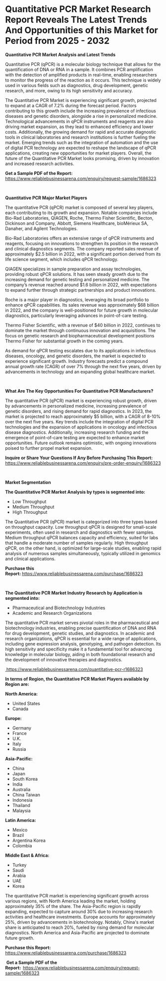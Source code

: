 <p><h1>Quantitative PCR Market Research Report Reveals The Latest Trends And Opportunities of this Market for Period from 2025 - 2032</h1></p><p><strong>Quantitative PCR Market Analysis and Latest Trends</strong></p>
<p><p>Quantitative PCR (qPCR) is a molecular biology technique that allows for the quantification of DNA or RNA in a sample. It combines PCR amplification with the detection of amplified products in real-time, enabling researchers to monitor the progress of the reaction as it occurs. This technique is widely used in various fields such as diagnostics, drug development, genetic research, and more, owing to its high sensitivity and accuracy.</p><p>The Quantitative PCR Market is experiencing significant growth, projected to expand at a CAGR of 7.2% during the forecast period. Factors contributing to this growth include the increasing prevalence of infectious diseases and genetic disorders, alongside a rise in personalized medicine. Technological advancements in qPCR instruments and reagents are also driving market expansion, as they lead to enhanced efficiency and lower costs. Additionally, the growing demand for rapid and accurate diagnostic tools in clinical laboratories and research institutions is further fueling the market. Emerging trends such as the integration of automation and the use of digital PCR technology are expected to reshape the landscape of qPCR applications, creating new opportunities for market players. Overall, the future of the Quantitative PCR Market looks promising, driven by innovation and increased research activities.</p></p>
<p><strong>Get a Sample PDF of the Report:&nbsp;</strong> <a href="https://www.reliablebusinessarena.com/enquiry/request-sample/1686323?utm_campaign=2720&utm_medium=2&utm_source=Github&utm_content=ia&utm_term=19042025&utm_id=quantitative-pcr">https://www.reliablebusinessarena.com/enquiry/request-sample/1686323</a></p>
<p>&nbsp;</p>
<p><strong>Quantitative PCR Major Market Players</strong></p>
<p><p>The quantitative PCR (qPCR) market is composed of several key players, each contributing to its growth and expansion. Notable companies include Bio-Rad Laboratories, QIAGEN, Roche, Thermo Fisher Scientific, Becton, Dickinson and Company, Abbott, Siemens Healthcare, bioMérieux SA, Danaher, and Agilent Technologies. </p><p>Bio-Rad Laboratories offers an extensive range of qPCR instruments and reagents, focusing on innovations to strengthen its position in the research and clinical diagnostics segments. The company reported sales revenue of approximately $2.5 billion in 2022, with a significant portion derived from its life science segment, which includes qPCR technology.</p><p>QIAGEN specializes in sample preparation and assay technologies, providing robust qPCR solutions. It has seen steady growth due to the increasing demand for genetic testing and personalized medicine. The company’s revenue reached around $1.6 billion in 2022, with expectations to expand further through strategic partnerships and product innovations.</p><p>Roche is a major player in diagnostics, leveraging its broad portfolio to enhance qPCR capabilities. Its sales revenue was approximately $68 billion in 2022, and the company is well-positioned for future growth in molecular diagnostics, particularly leveraging advances in point-of-care testing.</p><p>Thermo Fisher Scientific, with a revenue of $40 billion in 2022, continues to dominate the market through continuous innovation and acquisitions. The focus on genetic research and biopharmaceutical development positions Thermo Fisher for substantial growth in the coming years.</p><p>As demand for qPCR testing escalates due to its applications in infectious diseases, oncology, and genetic disorders, the market is expected to experience significant growth. Industry forecasts predict a compound annual growth rate (CAGR) of over 7% through the next five years, driven by advancements in technology and an expanding global healthcare market.</p></p>
<p>&nbsp;</p>
<p><strong>What Are The Key Opportunities For Quantitative PCR Manufacturers?</strong></p>
<p><p>The quantitative PCR (qPCR) market is experiencing robust growth, driven by advancements in personalized medicine, increasing prevalence of genetic disorders, and rising demand for rapid diagnostics. In 2023, the market is projected to reach approximately $5 billion, with a CAGR of 8-10% over the next five years. Key trends include the integration of digital PCR technologies and the expansion of applications in oncology and infectious disease diagnostics. Additionally, increasing research funding and the emergence of point-of-care testing are expected to enhance market opportunities. Future outlook remains optimistic, with ongoing innovations poised to further propel market expansion.</p></p>
<p><strong>Inquire or Share Your Questions If Any Before Purchasing This Report:</strong> <a href="https://www.reliablebusinessarena.com/enquiry/pre-order-enquiry/1686323?utm_campaign=2720&utm_medium=2&utm_source=Github&utm_content=ia&utm_term=19042025&utm_id=quantitative-pcr">https://www.reliablebusinessarena.com/enquiry/pre-order-enquiry/1686323</a></p>
<p>&nbsp;</p>
<p><strong>Market Segmentation</strong></p>
<p><strong>The Quantitative PCR Market Analysis by types is segmented into:</strong></p>
<p><ul><li>Low Throughput</li><li>Medium Throughput</li><li>High Throughput</li></ul></p>
<p><p>The Quantitative PCR (qPCR) market is categorized into three types based on throughput capacity. Low throughput qPCR is designed for small-scale experiments, often used in research and diagnostics with fewer samples. Medium throughput qPCR balances capacity and efficiency, suited for labs that handle a moderate number of samples regularly. High throughput qPCR, on the other hand, is optimized for large-scale studies, enabling rapid analysis of numerous samples simultaneously, typically utilized in genomics and clinical applications.</p></p>
<p><strong>Purchase this Report:&nbsp;</strong><a href="https://www.reliablebusinessarena.com/purchase/1686323?utm_campaign=2720&utm_medium=2&utm_source=Github&utm_content=ia&utm_term=19042025&utm_id=quantitative-pcr">https://www.reliablebusinessarena.com/purchase/1686323</a></p>
<p>&nbsp;</p>
<p><strong>The Quantitative PCR Market Industry Research by Application is segmented into:</strong></p>
<p><ul><li>Pharmaceutical and Biotechnology Industries</li><li>Academic and Research Organizations</li></ul></p>
<p><p>The quantitative PCR market serves pivotal roles in the pharmaceutical and biotechnology industries, enabling precise quantification of DNA and RNA for drug development, genetic studies, and diagnostics. In academic and research organizations, qPCR is essential for a wide range of applications, including gene expression analysis, genotyping, and pathogen detection. Its high sensitivity and specificity make it a fundamental tool for advancing knowledge in molecular biology, aiding in both foundational research and the development of innovative therapies and diagnostics.</p></p>
<p><a href="https://www.reliablebusinessarena.com/quantitative-pcr-r1686323?utm_campaign=2720&utm_medium=2&utm_source=Github&utm_content=ia&utm_term=19042025&utm_id=quantitative-pcr">&nbsp;https://www.reliablebusinessarena.com/quantitative-pcr-r1686323</a></p>
<p><strong>In terms of Region, the Quantitative PCR Market Players available by Region are:</strong></p>
<p>
    <p> <strong> North America: </strong>
        <ul>
            <li>United States</li>
            <li>Canada</li>
        </ul>
        </p> 
    <p> <strong> Europe: </strong>
        <ul>
            <li>Germany</li>
            <li>France</li>
            <li>U.K.</li>
            <li>Italy</li>
            <li>Russia</li>
        </ul>
        </p> 
    <p> <strong> Asia-Pacific: </strong>
        <ul>
            <li>China</li>
            <li>Japan</li>
            <li>South Korea</li>
            <li>India</li>
            <li>Australia</li>
            <li>China Taiwan</li>
            <li>Indonesia</li>
            <li>Thailand</li>
            <li>Malaysia</li>
        </ul>
        </p> 
    <p> <strong> Latin America: </strong>
        <ul>
            <li>Mexico</li>
            <li>Brazil</li>
            <li>Argentina Korea</li>
            <li>Colombia</li>
        </ul>
        </p> 
    <p> <strong> Middle East & Africa: </strong>
        <ul>
            <li>Turkey</li>
            <li>Saudi</li>
            <li>Arabia</li>
            <li>UAE</li>
            <li>Korea</li>
        </ul>
    </p>
    </p>
<p><p>The quantitative PCR market is experiencing significant growth across various regions, with North America leading the market, holding approximately 35% of the share. The Asia-Pacific region is rapidly expanding, expected to capture around 30% due to increasing research activities and healthcare investments. Europe accounts for approximately 25%, driven by advancements in biotechnology. Notably, China's market share is anticipated to reach 20%, fueled by rising demand for molecular diagnostics. North America and Asia-Pacific are projected to dominate future growth.</p></p>
<p><strong>Purchase this Report: </strong><a href="https://www.reliablebusinessarena.com/purchase/1686323?utm_campaign=2720&utm_medium=2&utm_source=Github&utm_content=ia&utm_term=19042025&utm_id=quantitative-pcr">https://www.reliablebusinessarena.com/purchase/1686323</a></p>
<p>&nbsp;<strong>Get a Sample PDF of the Report:&nbsp;&nbsp;</strong><a href="https://www.reliablebusinessarena.com/enquiry/request-sample/1686323?utm_campaign=2720&utm_medium=2&utm_source=Github&utm_content=ia&utm_term=19042025&utm_id=quantitative-pcr">https://www.reliablebusinessarena.com/enquiry/request-sample/1686323</a></p>
<p><strong></strong></p>
<p><p></p><p></p><p></p></p>